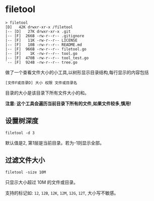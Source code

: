 # filetool

```
> filetool
[D]   42K drwxr-xr-x /filetool
|-- [D]   27K drwxr-xr-x .git
|-- [F]  266B -rw-r--r-- .gitignore
|-- [F]   11K -rw-r--r-- LICENSE
|-- [F]   10B -rw-r--r-- README.md
|-- [F]  966B -rw-r--r-- filetool.go
|-- [F]    1K -rw-r--r-- tool.go
|-- [F]  470B -rw-r--r-- tool_test.go
`-- [F]  924B -rw-r--r-- tree.go
```

做了一个查看文件大小的小工具,以树形显示目录结构,每行显示的内容包括

```
[文件F或目录D] 大小 权限 文件或目录名
```

目录的大小是该目录下所有文件大小的和。

**注意: 这个工具会遍历当前目录下所有的文件,如果文件较多,慎用!**


## 设置树深度

```
filetool -d 3
```

默认值是2, 第1层是当前目录。若为-1则显示全部。


## 过滤文件大小

```
filetool -size 10M
```

只显示大小超过 10M 的文件或目录。

支持的标记如: `12`, `12B`, `12K`, `12M`, `12G`, `12T`, 大小写不敏感。

